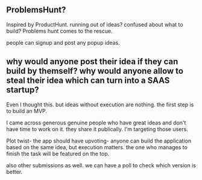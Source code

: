 ## ProblemsHunt? 

Inspired by ProductHunt. running out of ideas? confused about what to build? Problems hunt comes to the rescue. 

people can signup and post any popup ideas.

## why would anyone post their idea if they can build by themself? why would anyone allow to steal their idea which can turn into a SAAS startup?

Even I thought this. but ideas without execution are nothing. the first step is to build an MVP.

I came across generous genuine people who have great ideas and don't have time to work on it. they share it publically. I'm targeting those users.

Plot twist- the app should have upvoting- anyone can build the application based on the same idea, but execution matters. the one who manages to finish the task will be featured on the top.

also other submissions as well. we can have a poll to check which version is better.
